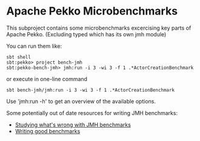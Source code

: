 # Apache Pekko Microbenchmarks

This subproject contains some microbenchmarks excercising key parts of Apache Pekko. (Excluding typed which has its 
own jmh module)


You can run them like:

```shell
sbt shell
sbt:pekko> project bench-jmh
sbt:pekko-bench-jmh> jmh:run -i 3 -wi 3 -f 1 .*ActorCreationBenchmark
```

or execute in one-line command

```shell
sbt bench-jmh/jmh:run -i 3 -wi 3 -f 1 .*ActorCreationBenchmark
```
   

Use 'jmh:run -h' to get an overview of the available options.

Some potentially out of date resources for writing JMH benchmarks:

* [Studying what's wrong with JMH benchmarks](https://www.researchgate.net/publication/333825812_What's_Wrong_With_My_Benchmark_Results_Studying_Bad_Practices_in_JMH_Benchmarks)
* [Writing good benchmarks](http://tutorials.jenkov.com/java-performance/jmh.html#writing-good-benchmarks)
